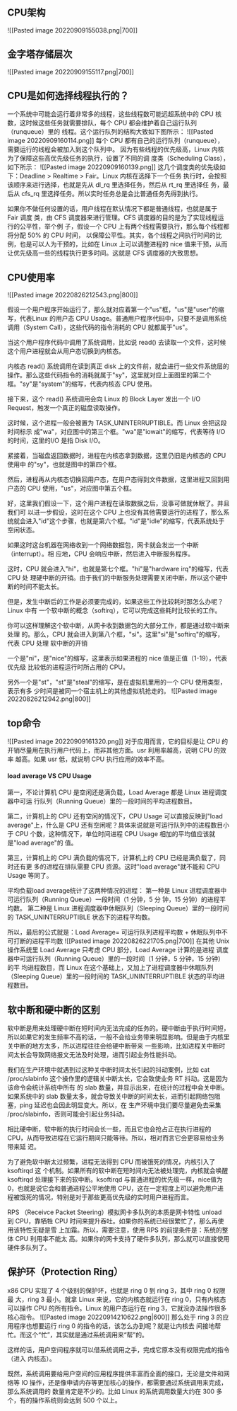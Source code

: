 
## CPU架构
![[Pasted image 20220909155038.png|700]]

## 金字塔存储层次
![[Pasted image 20220909155117.png|700]]

## CPU是如何选择线程执行的？
一个系统中可能会运行着非常多的线程，这些线程数可能远超系统中的 CPU 核 数，这时候这些任务就需要排队，每个 CPU 都会维护着自己运行队列（runqueue）里的 线程。这个运行队列的结构大致如下图所示：
![[Pasted image 20220909160114.png]]
每个 CPU 都有自己的运行队列（runqueue），需要运行的线程会被加入到这个队列中。 因为有些线程的优先级高，Linux 内核为了保障这些高优先级任务的执行，设置了不同的调 度类（Scheduling Class），如下所示：
![[Pasted image 20220909160139.png]]
这几个调度类的优先级如下：Deadline > Realtime > Fair。Linux 内核在选择下一个任务 执行时，会按照该顺序来进行选择，也就是先从 dl_rq 里选择任务，然后从 rt_rq 里选择任 务，最后从 cfs_rq 里选择任务。所以实时任务总是会比普通任务先得到执行。

如果你不做任何设置的话，用户线程在默认情况下都是普通线程，也就是属于 Fair 调度 类，由 CFS 调度器来进行管理。CFS 调度器的目的是为了实现线程运行的公平性，举个例 子，假设一个 CPU 上有两个线程需要执行，那么每个线程都将分配 50% 的 CPU 时间， 以保障公平性。其实，各个线程之间执行时间的比例，也是可以人为干预的，比如在 Linux 上可以调整进程的 nice 值来干预，从而让优先级高一些的线程执行更多时间。这就是 CFS 调度器的大致思想。

## CPU使用率
![[Pasted image 20220826212543.png|800]]

假设一个用户程序开始运行了，那么就对应着第一个"us"框，"us"是"user"的缩写，代表Linux 的用户态 CPU Usage。普通用户程序代码中，只要不是调用系统调用（System Call），这些代码的指令消耗的 CPU 就都属于"us"。

当这个用户程序代码中调用了系统调用，比如说 read() 去读取一个文件，这时候这个用户进程就会从用户态切换到内核态。

内核态 read() 系统调用在读到真正 disk 上的文件前，就会进行一些文件系统层的操作。那么这些代码指令的消耗就属于"sy"，这里就对应上面图里的第二个框。"sy"是"system"的缩写，代表内核态 CPU 使用。

接下来，这个 read() 系统调用会向 Linux 的 Block Layer 发出一个 I/O Request，触发一个真正的磁盘读取操作。

这时候，这个进程一般会被置为 TASK_UNINTERRUPTIBLE。而 Linux 会把这段时间标示 成"wa"，对应图中的第三个框。"wa"是"iowait"的缩写，代表等待 I/O 的时间，这里的I/O 是指 Disk I/O。

紧接着，当磁盘返回数据时，进程在内核态拿到数据，这里仍旧是内核态的 CPU 使用中 的"sy"，也就是图中的第四个框。

然后，进程再从内核态切换回用户态，在用户态得到文件数据，这里进程又回到用户态的 CPU 使用，"us"，对应图中第五个框。

好，这里我们假设一下，这个用户进程在读取数据之后，没事可做就休眠了。并且我们可 以进一步假设，这时在这个 CPU 上也没有其他需要运行的进程了，那么系统就会进入"id"这个步骤，也就是第六个框。"id"是"idle"的缩写，代表系统处于空闲状态。

如果这时这台机器在网络收到一个网络数据包，网卡就会发出一个中断（interrupt）。相 应地，CPU 会响应中断，然后进入中断服务程序。

这时，CPU 就会进入"hi"，也就是第七个框。"hi"是"hardware irq"的缩写，代表 CPU 处 理硬中断的开销。由于我们的中断服务处理需要关闭中断，所以这个硬中断的时间不能太长。

但是，发生中断后的工作是必须要完成的，如果这些工作比较耗时那怎么办呢？Linux 中有 一个软中断的概念（softirq），它可以完成这些耗时比较长的工作。

你可以这样理解这个软中断，从网卡收到数据包的大部分工作，都是通过软中断来处理 的。那么，CPU 就会进入到第八个框，"si"。这里"si"是"softirq"的缩写，代表 CPU 处理 软中断的开销

一个是"ni"，是"nice"的缩写，这里表示如果进程的 nice 值是正值（1-19），代表优先级 比较低的进程运行时所占用的 CPU。

另外一个是"st"，"st"是"steal"的缩写，是在虚拟机里用的一个 CPU 使用类型，表示有多 少时间是被同一个宿主机上的其他虚拟机抢走的。
![[Pasted image 20220826212942.png|800]]

## top命令
![[Pasted image 20220909161320.png]]
对于应用而言，它的目标是让 CPU 的开销尽量用在执行用户代码上，而非其他方面。usr 利用率越高，说明 CPU 的效率 越高。如果 usr 低，就说明 CPU 执行应用的效率不高。

#### load average   VS   CPU Usage
第一，不论计算机 CPU 是空闲还是满负载，Load Average 都是 Linux 进程调度器中可运 行队列（Running Queue）里的一段时间的平均进程数目。

第二，计算机上的 CPU 还有空闲的情况下，CPU Usage 可以直接反映到"load average"上，什么是 CPU 还有空闲呢？具体来说就是可运行队列中的进程数目小于 CPU 个数，这种情况下，单位时间进程 CPU Usage 相加的平均值应该就是"load average"的 值。

第三，计算机上的 CPU 满负载的情况下，计算机上的 CPU 已经是满负载了，同时还有更 多的进程在排队需要 CPU 资源。这时"load average"就不能和 CPU Usage 等同了。

平均负载load average统计了这两种情况的进程：
第一种是 Linux 进程调度器中可运行队列（Running Queue）一段时间（1 分钟，5 分 钟，15 分钟）的进程平均数。
第二种是 Linux 进程调度器中休眠队列（Sleeping Queue）里的一段时间的 TASK_UNINTERRUPTIBLE 状态下的进程平均数。

所以，最后的公式就是：Load Average= 可运行队列进程平均数 + 休眠队列中不可打断的进程平均数
![[Pasted image 20220826221705.png|700]]
在其他 Unix 操作系统里 Load Average 只考虑 CPU 部分，Load Average 计算的是进程 调度器中可运行队列（Running Queue）里的一段时间（1 分钟，5 分钟，15 分钟）的平 均进程数目，而 Linux 在这个基础上，又加上了进程调度器中休眠队列（Sleeping Queue）里的一段时间的 TASK_UNINTERRUPTIBLE 状态的平均进程数目。

## 软中断和硬中断的区别
软中断是用来处理硬中断在短时间内无法完成的任务的。硬中断由于执行时间短，所以如果它的发生频率不高的话，一般不会给业务带来明显影响。但是由于内核里关中断的地方太多，所以进程往往会给硬中断带来 一些影响，比如进程关中断时间太长会导致网络报文无法及时处理，进而引起业务性能抖动。

我们在生产环境中就遇到过这种关中断时间太长引起的抖动案例，比如 cat /proc/slabinfo 这个操作里的逻辑关中断太长，它会致使业务 RT 抖动。这是因为该命令会统计系统中所有 的 slab 数量，并显示出来，在统计的过程中会关中断。如果系统中的 slab 数量太多，就会导致关中断的时间太长，进而引起网络包阻塞，ping 延迟也会因此明显变大。所以，在 生产环境中我们要尽量避免去采集 /proc/slabinfo，否则可能会引起业务抖动。

相比硬中断，软中断的执行时间会长一些，而且它也会抢占正在执行进程的 CPU，从而导致进程在它运行期间只能等待。所以，相对而言它会更容易给业务带来延 迟。

为了避免软中断太过频繁，进程无法得到 CPU 而被饿死的情况，内核引入了 ksoftirqd 这 个机制。如果所有的软中断在短时间内无法被处理完，内核就会唤醒 ksoftirqd 处理接下来的软中断。ksoftirqd 与普通进程的优先级一样，nice值为0，也就是说它会和普通进程公平地使用 CPU，这在一定程度上可以避免用户进程被饿死的情况，特别是对于那些更高优先级的实时用户进程而言。

RPS （Receivce Packet Steering）模拟网卡多队列的本质是网卡特性 unload 到 CPU，靠牺牲 CPU 时间来提升吞吐。如果你的系统已经很繁忙了，那么再使用该特性无疑是雪 上加霜。所以，需要注意，使用 RPS 的前提条件是：系统的整体 CPU 利用率不能太 高。如果你的网卡支持了硬件多队列，那么就可以直接使用硬件多队列了。

## 保护环（Protection Ring）
x86 CPU 实现了 4 个级别的保护环，也就是 ring 0 到 ring 3，其中 ring 0 权限最 大，ring 3 最小。就拿 Linux 来说，它的内核态就运行在 ring 0，只有内核态可以操作 CPU 的所有指令。Linux 的用户态运行在 ring 3，它就没办法操作很多核心指令。
![[Pasted image 20220914210622.png|600]]
那么处于 ring 3 的应用程序也想要运行 ring 0 的指令的话，该怎么办到呢？就是让内核去 间接地帮忙。而这个“忙”，其实就是通过系统调用来“帮”的。

这样的话，用户空间程序就可以借系统调用之手，完成它原本没有权限完成的指令（进入 内核态）。

既然，系统调用要给用户空间的应用程序提供丰富而全面的接口，无论是文件和网络等 IO 操作，还是像申请内存等更加核心的操作，都需要通过系统调用来完成，那么系统调用的 数量肯定是不少的。比如 Linux 的系统调用数量大约在 300 多个，有的操作系统则会达到 500 个以上。